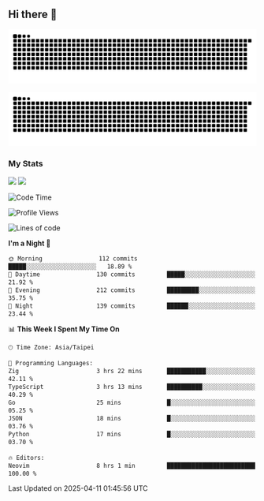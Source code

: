 ## Hi there 👋

<div align="center">

![GitHub Snake Light](https://raw.githubusercontent.com/CSY54/CSY54/snake/github-snake.svg#gh-light-mode-only)

![GitHub Snake dark](https://raw.githubusercontent.com/CSY54/CSY54/snake/github-snake-dark.svg#gh-dark-mode-only)

</div>

### My Stats

<picture>
  <source
    srcset="https://github-readme-stats.vercel.app/api?username=CSY54&show_icons=true&hide_border=true&hide_rank=true&bg_color=eff1f5&text_color=4c4f69&icon_color=8839ef&title_color=179299"
    media="(prefers-color-scheme: light)"
    height="195"
  />
  <img
    src="https://github-readme-stats.vercel.app/api?username=CSY54&show_icons=true&hide_border=true&hide_rank=true&bg_color=1e1e2e&text_color=cdd6f4&icon_color=cba6f7&title_color=94e2d5"
    height="195"
  />
</picture>
<picture>
  <source
    srcset="https://github-readme-stats.vercel.app/api/top-langs/?username=CSY54&layout=compact&hide_border=true&card_width=445&bg_color=eff1f5&text_color=4c4f69&icon_color=8839ef&title_color=179299"
    media="(prefers-color-scheme: light)"
    height="195"
  />
  <img
    src="https://github-readme-stats.vercel.app/api/top-langs/?username=CSY54&layout=compact&hide_border=true&card_width=445&bg_color=1e1e2e&text_color=cdd6f4&icon_color=cba6f7&title_color=94e2d5"
    height="195"
  />
</picture>

<!--START_SECTION:waka-->
![Code Time](http://img.shields.io/badge/Code%20Time-2%2C529%20hrs%203%20mins-blue)

![Profile Views](http://img.shields.io/badge/Profile%20Views-2-blue)

![Lines of code](https://img.shields.io/badge/From%20Hello%20World%20I%27ve%20Written-473.1%20thousand%20lines%20of%20code-blue)

**I'm a Night 🦉** 

```text
🌞 Morning                112 commits         █████░░░░░░░░░░░░░░░░░░░░   18.89 % 
🌆 Daytime                130 commits         █████░░░░░░░░░░░░░░░░░░░░   21.92 % 
🌃 Evening                212 commits         █████████░░░░░░░░░░░░░░░░   35.75 % 
🌙 Night                  139 commits         ██████░░░░░░░░░░░░░░░░░░░   23.44 % 
```


📊 **This Week I Spent My Time On** 

```text
🕑︎ Time Zone: Asia/Taipei

💬 Programming Languages: 
Zig                      3 hrs 22 mins       ███████████░░░░░░░░░░░░░░   42.11 % 
TypeScript               3 hrs 13 mins       ██████████░░░░░░░░░░░░░░░   40.29 % 
Go                       25 mins             █░░░░░░░░░░░░░░░░░░░░░░░░   05.25 % 
JSON                     18 mins             █░░░░░░░░░░░░░░░░░░░░░░░░   03.76 % 
Python                   17 mins             █░░░░░░░░░░░░░░░░░░░░░░░░   03.70 % 

🔥 Editors: 
Neovim                   8 hrs 1 min         █████████████████████████   100.00 % 
```


 Last Updated on 2025-04-11 01:45:56 UTC
<!--END_SECTION:waka-->

<!--
**CSY54/CSY54** is a ✨ _special_ ✨ repository because its `README.md` (this file) appears on your GitHub profile.

Here are some ideas to get you started:

- 🔭 I’m currently working on ...
- 🌱 I’m currently learning ...
- 👯 I’m looking to collaborate on ...
- 🤔 I’m looking for help with ...
- 💬 Ask me about ...
- 📫 How to reach me: ...
- 😄 Pronouns: ...
- ⚡ Fun fact: ...
-->
